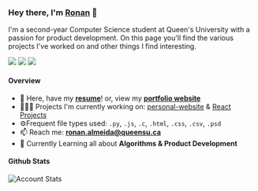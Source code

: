### Hey there, I'm [Ronan](https://ronan.tech/)  👋
I'm a second-year Computer Science student at Queen's University with a passion for product development. On this page you'll find the various projects I've worked on and other things I find interesting.
<p><a href="https://github.com/RonanAlmeida"><img src="https://camo.githubusercontent.com/2725af73344804aad3ed91c2d4a208791f828ef2/68747470733a2f2f696d672e736869656c64732e696f2f62616467652f6769746875622d2532333132313030452e7376673f267374796c653d666f722d7468652d6261646765266c6f676f3d676974687562266c6f676f436f6c6f723d7768697465" data-canonical-src="https://img.shields.io/badge/github-%2312100E.svg?&amp;style=for-the-badge&amp;logo=github&amp;logoColor=white" style="max-width:100%;"></a> <a href="https://www.linkedin.com/in/RonanAlmeida/" rel="nofollow"><img src="https://camo.githubusercontent.com/96683fb94f1925109397c012fc649ae7936a7b4b/68747470733a2f2f696d672e736869656c64732e696f2f62616467652f6c696e6b6564696e2d2532333030373742352e7376673f267374796c653d666f722d7468652d6261646765266c6f676f3d6c696e6b6564696e266c6f676f436f6c6f723d7768697465" data-canonical-src="https://img.shields.io/badge/linkedin-%230077B5.svg?&amp;style=for-the-badge&amp;logo=linkedin&amp;logoColor=white" style="max-width:100%;"></a> <a href="https://ronan.tech/" rel="nofollow"><img src="https://camo.githubusercontent.com/5767d94ebca8869501e4173cf0f5bd3e9e5991a1/68747470733a2f2f696d672e736869656c64732e696f2f62616467652f506f7274666f6c696f2d75702d2532332e7376673f267374796c653d666f722d7468652d6261646765266c6f676f3d266c6f676f436f6c6f723d7768697465253232" data-canonical-src="https://img.shields.io/badge/Portfolio-up-%23.svg?&amp;style=for-the-badge&amp;logo=&amp;logoColor=white%22" style="max-width:100%;"></a> </p>




<!--
**RonanAlmeida/RonanAlmeida** is a ✨ _special_ ✨ repository because its `README.md` (this file) appears on your GitHub profile.
- 🔭 I’m currently working on ...
- 🌱 I’m currently learning ...
- 👯 I’m looking to collaborate on ...
- 🤔 I’m looking for help with ...
- 💬 Ask me about ...
- 😄 Pronouns: ...
- ⚡ Fun fact: ...


- 🌐 Checkout my personal website <a target="_blank" href="https://ronan.tech">ronan.tech</a>

- 📫 **Contact me through:** <a target="_blank" href="https://www.linkedin.com/in/ronanalmeida/">LinkedIn</a> or  <a target="_blank" href="mailto:ronan.almeida@queensu.ca">Email</a>-->



#### Overview

<ul>
<li><g-emoji class="g-emoji" alias="briefcase" fallback-src="https://github.githubassets.com/images/icons/emoji/unicode/1f4bc.png">💼</g-emoji> Here, have my <a href="https://ronan.tech/static/media/RonanAlmeidaResume.ed1a9e0a.pdf" rel="nofollow"><strong>resume</strong></a>! or, view my <a href="https://ronan.tech/" rel="nofollow"><strong>portfolio website</strong></a></li>
<li>👨🏽&zwj;💻 Projects I'm currently working on: <a href="https://github.com/RonanAlmeida/personal-website-app">personal-website</a> &amp; <a href="https://github.com/RonanAlmeida/ReactProjects">React Projects</a></li>
<li><g-emoji class="g-emoji" alias="gear" fallback-src="https://github.githubassets.com/images/icons/emoji/unicode/2699.png">⚙️</g-emoji>Frequent file types used: <code>.py</code>, <code>.js</code>, <code>.c</code>, <code>.html</code>, <code>.css</code>, <code>.csv</code>, <code>.psd</code></li>
<li><g-emoji class="g-emoji" alias="mailbox" fallback-src="https://github.githubassets.com/images/icons/emoji/unicode/1f4eb.png">📫</g-emoji> Reach me: <strong><a href="mailto:ronan.almeida@queensu.ca">ronan.almeida@queensu.ca</a></strong></li>
<li><g-emoji class="g-emoji" alias="seedling" fallback-src="https://github.githubassets.com/images/icons/emoji/unicode/1f331.png">🌱</g-emoji> Currently Learning all about <strong>Algorithms & Product Development</strong></li>
</ul>

#### Github Stats

<p >
  <img src="https://github-readme-stats.vercel.app/api?username=ronanalmeida&hide=prs,issues" alt="Account Stats" />
</p>



